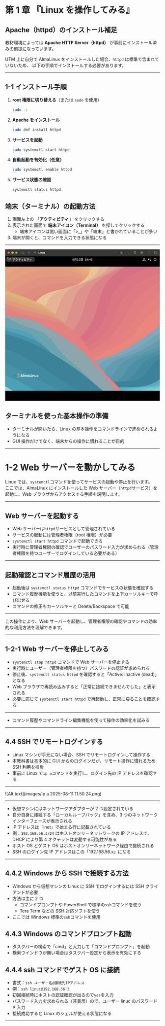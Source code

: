 # 第 1 章 『Linux を操作してみる』

## Apache（httpd）のインストール補足

教材環境によっては **Apache HTTP Server（httpd）** が事前にインストール済みの前提になっています。

UTM 上に自分で AlmaLinux をインストールした場合、`httpd` は標準で含まれていないため、
以下の手順でインストールする必要があります。

---

## 1-1 インストール手順

1. **root 権限に切り替える**（または `sudo` を使用）

   ```bash
   sudo -i

   ```

2. **Apache をインストール**

   ```bash
   sudo dnf install httpd

   ```

3. **サービスを起動**

   ```bash
   sudo systemctl start httpd

   ```

4. **自動起動を有効化（任意）**

   ```bash
   sudo systemctl enable httpd
   ```

5. **サービス状態の確認**

   ```bash
   systemctl status httpd

   ```

## 端末（ターミナル）の起動方法

1. 画面左上の **「アクティビティ」** をクリックする
2. 表示された画面で **端末アイコン（Terminal）** を探してクリックする
   - 端末アイコンは黒い画面に「>\_」や「端末」と書かれていることが多い
3. 端末が開くと、コマンドを入力できる状態になる

---

![Alt text](images/top_pic.png)

## ターミナルを使った基本操作の準備

- ターミナルが開いたら、Linux の基本操作をコマンドラインで進められるようになる
- GUI 操作だけでなく、端末からの操作に慣れることが目的

---

# 1-2 Web サーバーを動かしてみる

Linux では、`systemctl`コマンドを使ってサービスの起動や停止を行います。  
ここでは、AlmaLinux にインストールした Web サーバー（`httpd`サービス）を起動し、Web ブラウザからアクセスする手順を説明します。

---

## Web サーバーを起動する

- Web サーバーは`httpd`サービスとして管理されている
- サービスの起動には管理者権限（root 権限）が必要
- `systemctl start httpd` コマンドで起動できる
- 実行時に管理者権限の確認でユーザーのパスワード入力が求められる（管理者権限を持つユーザーでログインしている必要がある）

---

## 起動確認とコマンド履歴の活用

- 起動後は `systemctl status httpd` コマンドでサービスの状態を確認する
- コマンド履歴機能を使うと、以前実行したコマンドを上下カーソルキーで呼び出せる
- コマンドの修正もカーソルキーと Delete/Backspace で可能

---

この操作により、Web サーバーを起動し、管理者権限の確認やコマンドの効率的な利用方法を理解できます。

---

## 1-2-1 Web サーバーを停止してみる

- `systemctl stop httpd` コマンドで Web サーバーを停止する
- 実行時にユーザー（管理者権限を持つ）パスワードの認証が求められる
- 停止後、`systemctl status httpd` を確認すると「Active: inactive (dead)」となる
- Web ブラウザで再読み込みすると「正常に接続できませんでした」と表示される
- 必要に応じて `systemctl start httpd` で再起動し、正常に戻ることを確認する

---

- コマンド履歴やコマンドライン編集機能を使って操作の効率化を試みる

---

## 4.4 SSH でリモートログインする

- Linux マシンが手元にない場合、SSH でリモートログインして操作する
- 本教科書は基本的に GUI からのログインだが、リモート操作に慣れるため SSH 利用を推奨
- 事前に Linux で`ip a`コマンドを実行し、ログイン先の IP アドレスを確認する

---

![Alt text](images/ip a 2025-08-11 11.50.24.png)

---

- 仮想マシンにはネットワークアダプターが 2 つ設定されている
- 自分自身に接続する「ローカルループバック」を含め、3 つのネットワークインターフェースが表示される
- IP アドレスは「inet」で始まる行に記載されている
- 例：`192.168.56.3/24` はホストオンリーネットワークの IP アドレスで、DHCP により第 4 オクテットは変動する可能性がある
- ホスト OS とゲスト OS はホストオンリーネットワーク経由で接続される
- SSH のログイン先 IP アドレスはこの「192.168.56.x」になる

---

## 4.4.2 Windows から SSH で接続する方法

- Windows から仮想マシンの Linux に SSH でログインするには SSH クライアントが必要
- 方法は主に 2 つ
  - コマンドプロンプトや PowerShell で標準の`ssh`コマンドを使う
  - Tera Term などの SSH 対応ソフトを使う
- ここでは Windows 標準の`ssh`コマンドを使用

## 4.4.3 Windows のコマンドプロンプト起動

- タスクバーの検索で「cmd」と入力して「コマンドプロンプト」を起動
- 検索ウインドウが無い場合はタスクバー設定から表示を有効にする

## 4.4.4 ssh コマンドでゲスト OS に接続

- 書式：`ssh ユーザー名@接続先IPアドレス`
- 例：`ssh linuc@192.168.56.3`
- 初回接続時にホストの認証確認が出るので`yes`を入力
- パスワード入力を求められる（非表示）ので、ユーザー linuc のパスワードを入力
- 接続成功すると Linux のシェルが使える状態になる

---

